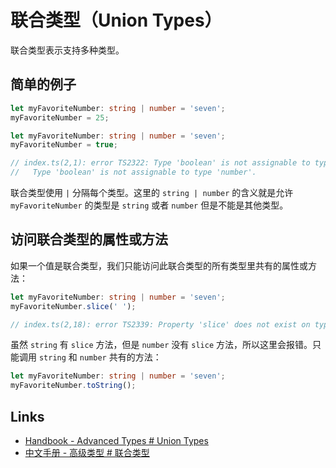 # 联合类型（Union Types）

联合类型表示支持多种类型。

## 简单的例子

```ts
let myFavoriteNumber: string | number = 'seven';
myFavoriteNumber = 25;
```

```ts
let myFavoriteNumber: string | number = 'seven';
myFavoriteNumber = true;

// index.ts(2,1): error TS2322: Type 'boolean' is not assignable to type 'string | number'.
//   Type 'boolean' is not assignable to type 'number'.
```

联合类型使用 `|` 分隔每个类型。这里的 `string | number` 的含义就是允许 `myFavoriteNumber` 的类型是 `string` 或者 `number` 但是不能是其他类型。

## 访问联合类型的属性或方法

如果一个值是联合类型，我们只能访问此联合类型的所有类型里共有的属性或方法：

```ts
let myFavoriteNumber: string | number = 'seven';
myFavoriteNumber.slice(' ');

// index.ts(2,18): error TS2339: Property 'slice' does not exist on type 'string | number'.
```

虽然 `string` 有 `slice` 方法，但是 `number` 没有 `slice` 方法，所以这里会报错。只能调用 `string` 和 `number` 共有的方法：

```ts
let myFavoriteNumber: string | number = 'seven';
myFavoriteNumber.toString();
```

## Links

- [Handbook - Advanced Types # Union Types](http://www.typescriptlang.org/docs/handbook/advanced-types.html#union-types)
- [中文手册 - 高级类型 # 联合类型](https://zhongsp.gitbooks.io/typescript-handbook/content/doc/handbook/Advanced%20Types.html#联合类型)
